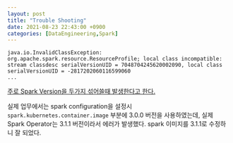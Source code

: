 ```yaml
---
layout: post
title: "Trouble Shooting"
date: 2021-08-23 22:43:00 +0900
categories: [DataEngineering,Spark]
---
```


```
java.io.InvalidClassException: org.apache.spark.resource.ResourceProfile; local class incompatible: stream classdesc serialVersionUID = 7048704245620002090, local class serialVersionUID = -2817202060116599060
...
```

[주로 Spark Version을 두가지 섞어쓸때 발생한다고 한다.](https://community.cloudera.com/t5/Support-Questions/Spark-Standalone-error-local-class-incompatible-stream/td-p/25909) 

실제 업무에서는 spark configuration을 설정시 ```spark.kubernetes.container.image``` 부분에 3.0.0 버전을 사용하였는데, 실제 Spark Operator는 3.1.1 버전이라서 에러가 발생했다. spark 이미지를 3.1.1로 수정하니 잘 되었다.
